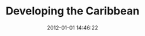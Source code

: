 ---
layout: post
title:  "Developing the Caribbean"
date: 2012-01-01 14:46:22
categories: project
img: img/projects/devca.png
thumb: img/projects/thumbs/devca-thumb.png
description: La inciativa hermana de Desarrollando América Latina, Desarrollando el Caribe es un evento que consiste de una Conferencia Open Data y el Código de Sprint. Se realizó en el período de 2 días, 26 a 27 de enero 2012 en los lugares en Jamaica, Trinidad y Tobago y la República Dominicana, con nodos virtuales que participan en Barbados y Cuba. Los objetivos generales de la actividad regional fueron (1) sensibilizar a los diversos públicos a la cada vez mayor movimiento global de datos abierta, así como los problemas, oportunidades y beneficios potenciales de los datos abiertos en el Caribe. Comunidades clave específicas eran recolectores de datos, productores, procesadores y editores, responsables políticos, reguladores, organismos de ejecución; académicos, centradas en el desarrollo de comunidades de práctica y de los proveedores de servicios, (2) presentar a los estudiantes de las TIC, innovadores y empresarios con la proposición de la centrada en los datos, centradas en el desarrollo de aplicaciones como un objetivo viable y significativa de su atención, (3) demostrar la aplicación de los datos abiertos centrados y enfocados al desarrollo de soluciones TIC a los problemas contemporáneos locales y regionales, y, (4) de forma simultánea, a través del Caribe, reunir a diversas comunidades de múltiples partes interesadas del sector privado, multidisciplinarios, y agentes de servicio como un microcosmos de un ecosistema de datos abierta. (5) Dispare algunos grupos de interés a tener en cuenta, y otros a abrazar, la apertura de datos como un principio de funcionamiento central.
site_url: http://developingcaribbean.com
estado: archivado
---